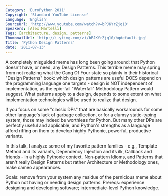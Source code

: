 ```yaml
---
Category: 'EuroPython 2011'
Copyright: 'Standard YouTube License'
Language: 'English'
SourceUrl: 'http://www.youtube.com/watch?v=bPJKYrZjq10'
Speakers: [Alex Martelli]
Tags: [architecture, design, patterns]
ThumbnailUrl: 'http://i.ytimg.com/vi/bPJKYrZjq10/hqdefault.jpg'
Title: 'Python Design Patterns'
date: '2011-07-13'
---
```

A completely misguided meme has long been going around: that Python doesn't
have, or need, any Design Patterns. This terrible meme may spring from not
realizing what the Gang Of Four state so plainly in their historical "Design
Patterns" book: which design patterns are useful DOES depend on the
programming language one targets - design is NOT independent of
implementation, as the epic-fail "Waterfall" Methodology Pattern would
suggest. What patterns apply to a design, depends to some extent on what
implementation technologies will be used to realize that design.

If you focus on some "classic DPs" that are basically workarounds for some
other language's lack of garbage collection, or for a clumsy static-typing
system, those may indeed be worthless for Python. But many other DPs are
perfectly useful and applicable, and Python's strengths as a language afford
riffing on them to develop highly Pythonic, powerful, productive variants.

In this talk, I analyze some of my favorite pattern families - e.g., Template
Method and its variants, Dependency Injection and its ilk, Callback and
friends - in a highly Pythonic context. Non-pattern Idioms, and Patterns that
aren't really Design Patterns but rather Architecture or Methodology ones,
make cameo appearances.

Goals: remove from your system any residue of the pernicious meme about Python
not having or needing design patterns. Prereqs: experience designing and
developing software; intermediate-level Python knowledge.

